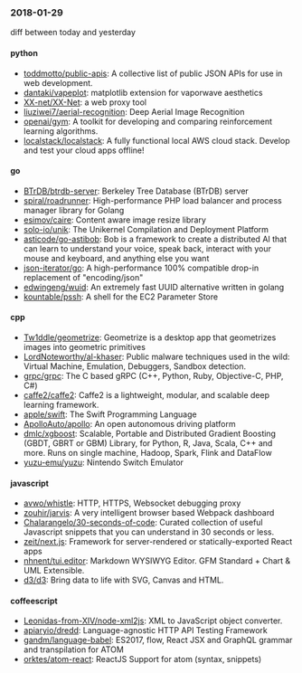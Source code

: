 ### 2018-01-29
diff between today and yesterday

#### python
* [toddmotto/public-apis](https://github.com/toddmotto/public-apis): A collective list of public JSON APIs for use in web development.
* [dantaki/vapeplot](https://github.com/dantaki/vapeplot): matplotlib extension for vaporwave aesthetics
* [XX-net/XX-Net](https://github.com/XX-net/XX-Net): a web proxy tool
* [liuziwei7/aerial-recognition](https://github.com/liuziwei7/aerial-recognition): Deep Aerial Image Recognition
* [openai/gym](https://github.com/openai/gym): A toolkit for developing and comparing reinforcement learning algorithms.
* [localstack/localstack](https://github.com/localstack/localstack):  A fully functional local AWS cloud stack. Develop and test your cloud apps offline!

#### go
* [BTrDB/btrdb-server](https://github.com/BTrDB/btrdb-server): Berkeley Tree Database (BTrDB) server
* [spiral/roadrunner](https://github.com/spiral/roadrunner): High-performance PHP load balancer and process manager library for Golang
* [esimov/caire](https://github.com/esimov/caire): Content aware image resize library
* [solo-io/unik](https://github.com/solo-io/unik): The Unikernel Compilation and Deployment Platform
* [asticode/go-astibob](https://github.com/asticode/go-astibob): Bob is a framework to create a distributed AI that can learn to understand your voice, speak back, interact with your mouse and keyboard, and anything else you want
* [json-iterator/go](https://github.com/json-iterator/go): A high-performance 100% compatible drop-in replacement of "encoding/json"
* [edwingeng/wuid](https://github.com/edwingeng/wuid): An extremely fast UUID alternative written in golang
* [kountable/pssh](https://github.com/kountable/pssh): A shell for the EC2 Parameter Store

#### cpp
* [Tw1ddle/geometrize](https://github.com/Tw1ddle/geometrize):  Geometrize is a desktop app that geometrizes images into geometric primitives
* [LordNoteworthy/al-khaser](https://github.com/LordNoteworthy/al-khaser): Public malware techniques used in the wild: Virtual Machine, Emulation, Debuggers, Sandbox detection.
* [grpc/grpc](https://github.com/grpc/grpc): The C based gRPC (C++, Python, Ruby, Objective-C, PHP, C#)
* [caffe2/caffe2](https://github.com/caffe2/caffe2): Caffe2 is a lightweight, modular, and scalable deep learning framework.
* [apple/swift](https://github.com/apple/swift): The Swift Programming Language
* [ApolloAuto/apollo](https://github.com/ApolloAuto/apollo): An open autonomous driving platform
* [dmlc/xgboost](https://github.com/dmlc/xgboost): Scalable, Portable and Distributed Gradient Boosting (GBDT, GBRT or GBM) Library, for Python, R, Java, Scala, C++ and more. Runs on single machine, Hadoop, Spark, Flink and DataFlow
* [yuzu-emu/yuzu](https://github.com/yuzu-emu/yuzu): Nintendo Switch Emulator

#### javascript
* [avwo/whistle](https://github.com/avwo/whistle): HTTP, HTTPS, Websocket debugging proxy
* [zouhir/jarvis](https://github.com/zouhir/jarvis): A very intelligent browser based Webpack dashboard
* [Chalarangelo/30-seconds-of-code](https://github.com/Chalarangelo/30-seconds-of-code): Curated collection of useful Javascript snippets that you can understand in 30 seconds or less.
* [zeit/next.js](https://github.com/zeit/next.js): Framework for server-rendered or statically-exported React apps
* [nhnent/tui.editor](https://github.com/nhnent/tui.editor):  Markdown WYSIWYG Editor. GFM Standard + Chart & UML Extensible.
* [d3/d3](https://github.com/d3/d3): Bring data to life with SVG, Canvas and HTML. 

#### coffeescript
* [Leonidas-from-XIV/node-xml2js](https://github.com/Leonidas-from-XIV/node-xml2js): XML to JavaScript object converter.
* [apiaryio/dredd](https://github.com/apiaryio/dredd): Language-agnostic HTTP API Testing Framework
* [gandm/language-babel](https://github.com/gandm/language-babel): ES2017, flow, React JSX and GraphQL grammar and transpilation for ATOM
* [orktes/atom-react](https://github.com/orktes/atom-react): ReactJS Support for atom (syntax, snippets)
